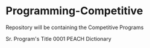 # Programming-Competitive
Repository will be containing the Competitive Programs 

Sr.    Program's Title
0001   PEACH Dictionary 

